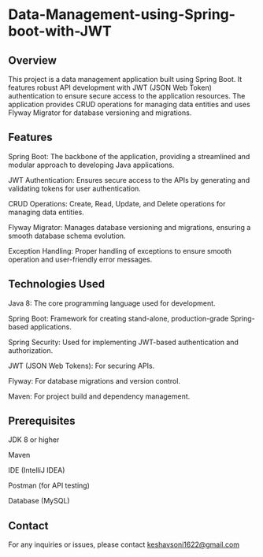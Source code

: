 # Data-Management-using-Spring-boot-with-JWT

## Overview

This project is a data management application built using Spring Boot. It features robust API development with JWT (JSON Web Token) authentication to ensure secure access to the application resources. The application provides CRUD operations for managing data entities and uses Flyway Migrator for database versioning and migrations.

## Features

Spring Boot: The backbone of the application, providing a streamlined and modular approach to developing Java applications.

JWT Authentication: Ensures secure access to the APIs by generating and validating tokens for user authentication.

CRUD Operations: Create, Read, Update, and Delete operations for managing data entities.

Flyway Migrator: Manages database versioning and migrations, ensuring a smooth database schema evolution.

Exception Handling: Proper handling of exceptions to ensure smooth operation and user-friendly error messages.

## Technologies Used

Java 8: The core programming language used for development.

Spring Boot: Framework for creating stand-alone, production-grade Spring-based applications.

Spring Security: Used for implementing JWT-based authentication and authorization.

JWT (JSON Web Tokens): For securing APIs.

Flyway: For database migrations and version control.

Maven: For project build and dependency management.

## Prerequisites

JDK 8 or higher

Maven

IDE (IntelliJ IDEA)

Postman (for API testing)

Database (MySQL)

## Contact

For any inquiries or issues, please contact keshavsoni1622@gmail.com
